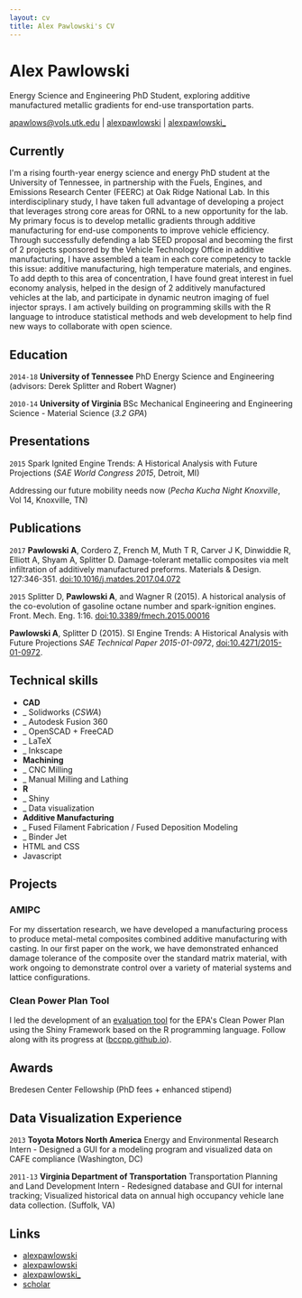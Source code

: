 ```yaml
---
layout: cv
title: Alex Pawlowski's CV
---
```

# Alex Pawlowski
Energy Science and Engineering PhD Student, exploring additive manufactured metallic gradients for end-use transportation parts.

<div id="webaddress">
<i class="fa fa-envelope"></i> <a href="mailto:apawlows@vols.utk.edu">apawlows@vols.utk.edu</a>
|
<i class="fa fa-github"></i> <a href="http://github.com/alexpawlowski">alexpawlowski</a>
|
<i class="fa fa-twitter"></i> <a href="http://twitter.com/alexpawlowski_">alexpawlowski_</a>
</div>

## Currently

I'm a rising fourth-year energy science and energy PhD student at the University of Tennessee, in partnership with the Fuels, Engines, and Emissions Research Center (FEERC) at Oak Ridge National Lab. In this interdisciplinary study, I have taken full advantage of developing a project that leverages strong core areas for ORNL to a new opportunity for the lab. My primary focus is to develop metallic gradients through additive manufacturing for end-use components to improve vehicle efficiency. Through successfully defending a lab SEED proposal and becoming the first of 2 projects sponsored by the Vehicle Technology Office in additive manufacturing, I have assembled a team in each core competency to tackle this issue: additive manufacturing, high temperature materials, and engines. To add depth to this area of concentration, I have found great interest in fuel economy analysis, helped in the design of 2 additively manufactured vehicles at the lab, and participate in dynamic neutron imaging of fuel injector sprays. I am actively building on programming skills with the R language to introduce statistical methods and web development to help find new ways to collaborate with open science.

## Education

`2014-18`
__University of Tennessee__ PhD Energy Science and Engineering (advisors: Derek Splitter and Robert Wagner)

`2010-14`
__University of Virginia__ BSc Mechanical Engineering and Engineering Science - Material Science (_3.2 GPA_)

## Presentations

`2015`
Spark Ignited Engine Trends: A Historical Analysis with Future Projections (_SAE World Congress 2015_, Detroit, MI)

Addressing our future mobility needs now (_Pecha Kucha Night Knoxville_, Vol 14, Knoxville, TN)

## Publications

<!-- ### Journals -->
`2017`
__Pawlowski A__, Cordero Z, French M, Muth T R, Carver J K, Dinwiddie R, Elliott A, Shyam A, Splitter D. Damage-tolerant metallic composites via melt infiltration of additively manufactured preforms. Materials & Design. 127:346-351.  [doi:10.1016/j.matdes.2017.04.072](https://doi.org/10.1016/j.matdes.2017.04.072)

`2015`
Splitter D, __Pawlowski A__, and Wagner R (2015). A historical analysis of the co-evolution of gasoline octane number and spark-ignition engines. Front. Mech. Eng. 1:16. [doi:10.3389/fmech.2015.00016](doi:10.3389/fmech.2015.00016)

__Pawlowski A__, Splitter D (2015). SI Engine Trends: A Historical Analysis with Future Projections _SAE Technical Paper 2015-01-0972_, [doi:10.4271/2015-01-0972](doi:10.4271/2015-01-0972).

## Technical skills

* __CAD__
* \_ Solidworks (_CSWA_)
* \_ Autodesk Fusion 360
* \_ OpenSCAD + FreeCAD
* \_ LaTeX
* \_ Inkscape
* __Machining__
* \_ CNC Milling
* \_ Manual Milling and Lathing
* __R__
* \_ Shiny
* \_ Data visualization
* __Additive Manufacturing__
* \_ Fused Filament Fabrication / Fused Deposition Modeling
* \_ Binder Jet
* HTML and CSS
* Javascript

## Projects

### AMIPC

For my dissertation research, we have developed a manufacturing process to produce metal-metal composites combined additive manufacturing with casting. In our first paper on the work, we have demonstrated enhanced damage tolerance of the composite over the standard matrix material, with work ongoing to demonstrate control over a variety of material systems and lattice configurations.

### Clean Power Plan Tool

I led the development of an [evaluation tool](https://bccpp.shinyapps.io/mycpp/) for the EPA's Clean Power Plan using the Shiny Framework based on the R programming language. Follow along with its progress at ([bccpp.github.io](http://bccpp.github.io/tool/wiki)).

## Awards

Bredesen Center Fellowship (PhD fees + enhanced stipend)

## Data Visualization Experience

`2013`
__Toyota Motors North America__ Energy and Environmental Research Intern - Designed a GUI for a modeling program and visualized data on CAFE compliance (Washington, DC)

`2011-13`
__Virginia Department of Transportation__ Transportation Planning and Land Development Intern - Redesigned database and GUI for internal tracking; Visualized historical data on annual high occupancy vehicle lane data collection. (Suffolk, VA)

## Links

* <i class="fa fa-github"></i> <a href="http://github.com/alexpawlowski">alexpawlowski</a><br />
* <i class="fa fa-linkedin"></i> <a href="http://linkedin.com/in/alexpawlowski">alexpawlowski</a><br />
* <i class="fa fa-twitter"></i> <a href="http://twitter.com/alexpawlowski_">alexpawlowski_</a><br />
* <i class="fa fa-google"></i> <a href="https://scholar.google.com/citations?user=MLhGOi4AAAAJ">scholar</a>

<!--## References

Available on request. -->

<!-- ### Footer

Last updated: May 2017 -->
